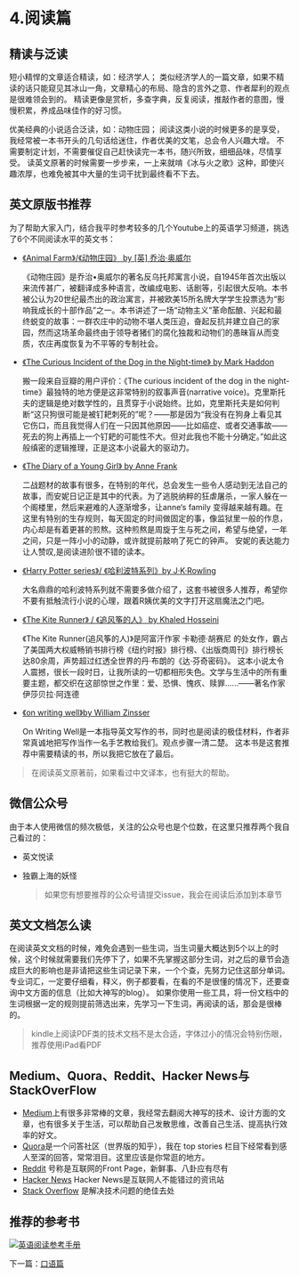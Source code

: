 # 4.阅读篇

## 精读与泛读

短小精悍的文章适合精读，如：经济学人； 类似经济学人的一篇文章，如果不精读的话只能窥见其冰山一角，文章精心的布局、隐含的言外之意、作者犀利的观点是很难领会到的。 精读更像是赏析，多查字典，反复阅读，推敲作者的意图，慢慢积累，养成品味佳作的好习惯。

优美经典的小说适合泛读，如：动物庄园； 阅读这类小说的时候更多的是享受，我经常被一本书开头的几句话给迷住，作者优美的文笔，总会令人兴趣大增。 不需要制定计划，不需要催促自己赶快读完一本书，随兴所致，细细品味，尽情享受。 读英文原著的时候需要一步步来，一上来就啃《冰与火之歌》这种，即使兴趣浓厚，也难免被其中大量的生词干扰到最终看不下去。

## 英文原版书推荐

为了帮助大家入门，结合我平时参考较多的几个Youtube上的英语学习频道，挑选了6个不同阅读水平的英文书：

* [《Animal Farm》/《动物庄园》 by \[英\] 乔治·奥威尔 ](https://book.douban.com/subject/10956502/)

  《动物庄园》是乔治•奥威尔的著名反乌托邦寓言小说，自1945年首次出版以来流传甚广，被翻译成多种语言，改编成电影、话剧等，引起很大反响。本书被公认为20世纪最杰出的政治寓言，并被欧美15所名牌大学学生投票选为“影响我成长的十部作品”之一。本书讲述了一场“动物主义”革命酝酿、兴起和最终蜕变的故事：一群农庄中的动物不堪人类压迫，奋起反抗并建立自己的家园，然而这场革命最终由于领导者猪们的腐化独裁和动物们的愚昧盲从而变质，农庄再度恢复为不平等的专制社会。

* [《The Curious Incident of the Dog in the Night-time》 by Mark Haddon ](https://book.douban.com/subject/23546652/)

  搬一段来自豆瓣的用户评价：《The curious incident of the dog in the night-time》最独特的地方便是这非常特别的叙事声音\(narrative voice\)。克里斯托夫的逻辑是绝对数学性的，且贯穿于小说始终。比如，克里斯托夫是如何判断“这只狗很可能是被钉耙刺死的”呢？——那是因为“我没有在狗身上看见其它伤口，而且我觉得人们在一只因其他原因——比如癌症、或者交通事故——死去的狗上再插上一个钉耙的可能性不大。但对此我也不能十分确定。”如此这般缜密的逻辑推理，正是这本小说最大的驱动力。

* [《The Diary of a Young Girl》 by Anne Frank ](https://book.douban.com/subject/1341074/)

  二战题材的故事有很多，在特别的年代，总会发生一些令人感动到无法自己的故事，而安妮日记正是其中的代表。为了逃脱纳粹的狂虐屠杀，一家人躲在一个阁楼里，然后来避难的人逐渐增多，让anne‘s family 变得越来越有趣。在这里有特别的生存规则，每天固定的时间做固定的事，像监狱里一般的作息，内心却是有着更甚的煎熬。这种煎熬是周旋于生与死之间，希望与绝望，一年之间，只是一阵小小的动静，或许就提前敲响了死亡的钟声。 安妮的表达能力让人赞叹,是阅读进阶很不错的读本。

* [《Harry Potter series》/ 《哈利波特系列》by J·K·Rowling ](https://book.douban.com/subject/1340758/)

  大名鼎鼎的哈利波特系列就不需要多做介绍了，这套书被很多人推荐，希望你不要有抵触流行小说的心理，跟着R姨优美的文字打开这扇魔法之门吧。

* [《The Kite Runner》 / 《追风筝的人》 by Khaled Hosseini ](https://book.douban.com/subject/1772158/)

  《The Kite Runner\(追风筝的人\)》是阿富汗作家 卡勒德·胡赛尼 的处女作，霸占了美国两大权威畅销书排行榜《纽约时报》排行榜、《出版商周刊》排行榜长达80余周，声势超过红透全世界的丹·布朗的《达·芬奇密码》。 这本小说太令人震撼，很长一段时日，让我所读的一切都相形失色。文学与生活中的所有重要主题，都交织在这部惊世之作里：爱、恐惧、愧疚、赎罪……——著名作家伊莎贝拉·阿连德

* [《on writing well》by William Zinsser ](https://book.douban.com/subject/4740002/)

  On Writing Well是一本指导英文写作的书，同时也是阅读的极佳材料，作者非常真诚地把写作当作一名手艺教给我们。观点步骤一清二楚。 这本书是这套推荐中需要精读的书，所以我把它放在了最后。

> 在阅读英文原著前，如果看过中文译本，也有挺大的帮助。

## 微信公众号

由于本人使用微信的频次极低，关注的公众号也是个位数，在这里只推荐两个我自己看过的：

* 英文悦读
* 独霸上海的妖怪

  > 如果您有想要推荐的公众号请提交issue，我会在阅读后添加到本章节

## 英文文档怎么读

在阅读英文文档的时候，难免会遇到一些生词，当生词量大概达到5个以上的时候，这个时候就需要我们先停下了，如果不先掌握这部分生词，对之后的章节会造成巨大的影响也是非请把这些生词记录下来，一个个查，先努力记住这部分单词。 专业词汇，一定要仔细看，释义，例子都要看，在看的不是很懂的情况下，还要查询中文方面的信息（比如大神写的blog）。 如果你使用一些工具，将一份文档中的生词根据一定的规则提前筛选出来，先学习一下生词，再阅读的话，那会是很棒的。

> kindle上阅读PDF类的技术文档不是太合适，字体过小的情况会特别伤眼，推荐使用iPad看PDF

## Medium、Quora、Reddit、Hacker News与StackOverFlow

* [Medium](https://www.medium.com)上有很多非常棒的文章，我经常去翻阅大神写的技术、设计方面的文章，也有很多关于生活，可以帮助自己发散思维，改善自己生活、提高执行效率的好文。
* [Quora](https://www.quora.com)是一个问答社区（世界版的知乎），我在 top stories 栏目下经常看到感人至深的回答，常常泪目。这里应该是你常逛的地方。
* [Reddit](https://www.reddit.com) 号称是互联网的Front Page，新鲜事、八卦应有尽有
* [Hacker News](https://news.ycombinator.com/) Hacker News是互联网人不能错过的资讯站
* [Stack Overflow](https://www.stackoverflow.com/) 是解决技术问题的绝佳去处

## 推荐的参考书

[![&#x82F1;&#x8BED;&#x9605;&#x8BFB;&#x53C2;&#x8003;&#x624B;&#x518C;](https://img3.doubanio.com/lpic/s4241556.jpg)](https://book.douban.com/subject/4720475/)

下一篇：[口语篇](5-speaking.md)

